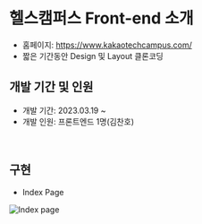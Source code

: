 # 헬스캠퍼스 Front-end 소개
+ 홈페이지: <https://www.kakaotechcampus.com/>
+ 짧은 기간동안 Design 및 Layout 클론코딩

## 개발 기간 및 인원
+ 개발 기간: 2023.03.19 ~
+ 개발 인원: 프론트엔드 1명(김찬호)

<br>


## 구현
+ Index Page

![Index page](https://user-images.githubusercontent.com/104095041/226713936-f8df1c20-3818-45fc-9068-44f47cc17fbc.gif)

